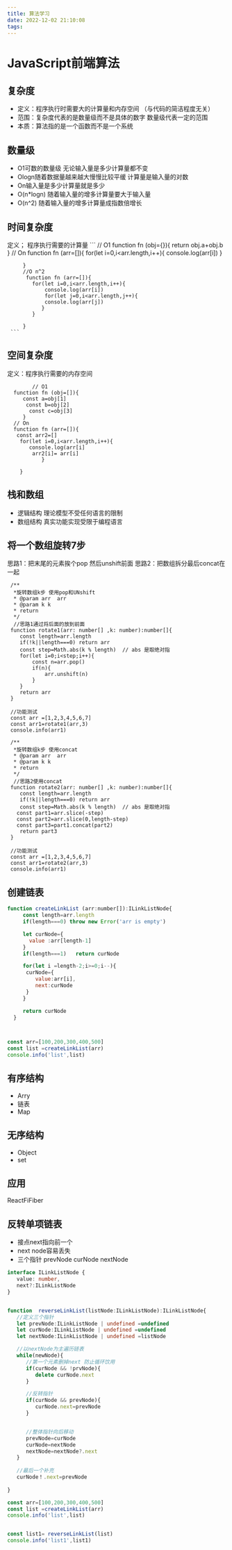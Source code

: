```yaml
---
title: 算法学习
date: 2022-12-02 21:10:08
tags:
---
```


# JavaScript前端算法

## 复杂度 
*   定义：程序执行时需要大的计算量和内存空间 （与代码的简洁程度无关）
*   范围：复杂度代表的是数量级而不是具体的数字     数量级代表一定的范围
*   本质：算法指的是一个函数而不是一个系统

## 数量级

*   O1可数的数量级  无论输入量是多少计算量都不变
*   Ologn随着数据量越来越大慢慢比较平缓  计算量是输入量的对数
*   On输入量是多少计算量就是多少
*   O(n*logn)  随着输入量的增多计算量要大于输入量  
*   O(n^2)  随着输入量的增多计算量成指数倍增长

## 时间复杂度
定义； 程序执行需要的计算量
    ```
        // O1
         function fn (obj={}){
            return obj.a+obj.b
         }
         // On
         function fn (arr=[]){
               for(let i=0,i<arr.length,i++){
                console.log(arr[i])
               }

         }
         //O n^2
          function fn (arr=[]){
            for(let i=0,i<arr.length,i++){
                console.log(arr[i])
                for(let j=0,i<arr.length,j++){
                console.log(arr[j])
               }
            }

         }
     ```

##  空间复杂度
定义：程序执行需要的内存空间
```
        // O1
  function fn (obj=[]){
     const a=obj[1]
      const b=obj[2]
       const c=obj[3]
     }
  // On
  function fn (arr=[]){
   const arr2=[]
    for(let i=0,i<arr.length,i++){
       console.log(arr[i]
        arr2[i]= arr[i]
           } 

    }
```
## 栈和数组
*  逻辑结构 理论模型不受任何语言的限制
*  数组结构 真实功能实现受限于编程语言
## 将一个数组旋转7步
思路1：把末尾的元素挨个pop 然后unshift前面
思路2：把数组拆分最后concat在一起

```
 /**
  *旋转数组k步 使用pop和UNshift
  * @param arr  arr
  * @param k k
  * return 
  */
  //思路1通过将后面的放到前面
 function rotate1(arr: number[] ,k: number):number[]{
    const length=arr.length
    if(!k||length===0) return arr
    const step=Math.abs(k % length)  // abs 是取绝对指
    for(let i=0;i<step;i++){
        const n=arr.pop()
        if(n){
            arr.unshift(n)
        }
    }
    return arr
 } 

 //功能测试
 const arr =[1,2,3,4,5,6,7]
 const arr1=rotate1(arr,3)
 console.info(arr1)
```

```
 /**
  *旋转数组k步 使用concat
  * @param arr  arr
  * @param k k
  * return 
  */
  //思路2使用concat
 function rotate2(arr: number[] ,k: number):number[]{
    const length=arr.length
    if(!k||length===0) return arr
    const step=Math.abs(k % length)  // abs 是取绝对指
   const part1=arr.slice(-step)
   const part2=arr.slice(0,length-step)
   const part3=part1.concat(part2)
    return part3
 } 

 //功能测试
 const arr =[1,2,3,4,5,6,7]
 const arr1=rotate2(arr,3)
 console.info(arr1)
```
## 创建链表

```js
function createLinkList (arr:number[]):ILinkListNode{
     const length=arr.length
     if(length===0) throw new Error('arr is empty')

     let curNode={
       value :arr[length-1]
     }
     if(length===1)   return curNode

     for(let i =length-2;i>=0;i--){
      curNode={
         value:arr[i],
         next:curNode
      }
     }

     return curNode
  }



const arr=[100,200,300,400,500]
const list =createLinkList(arr)
console.info('list',list)
```
## 有序结构

*  Arry
*  链表
*  Map

## 无序结构

*  Object
*  set

## 应用
ReactFiFiber  

## 反转单项链表

*  接点next指向前一个
*  next node容易丢失
*  三个指针 prevNode  curNode  nextNode

```ts
interface ILinkListNode {
   value: number,
   next?:ILinkListNode
}


function  reverseLinkList(listNode:ILinkListNode):ILinkListNode{
   //定义三个指针
   let prevNode:ILinkListNode | undefined =undefined
   let curNode:ILinkListNode | undefined =undefined
   let nextNode:ILinkListNode | undefined =listNode

   //以nextNode为主遍历链表
   while(newNode){
      //第一个元素删掉next 防止循环饮用
      if(curNode && !prvNode){
         delete curNode.next
      }

      //反转指针
      if(curNode && prevNode){
         curNode.next=prevNode
      }


      //整体指针向后移动
      prevNode=curNode
      curNode=nextNode
      nextNode=nextNode?.next
   }
   
   //最后一个补充
   curNode！.next=prevNode
     
}

const arr=[100,200,300,400,500]
const list =createLinkList(arr)
console.info('list',list)


const list1= reverseLinkList(list)
console.info('list1',list1)

```